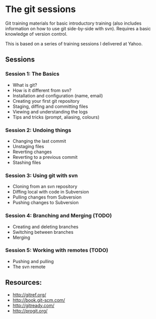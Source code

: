 # The git sessions

Git training materials for basic introductory training (also includes information on how to use git side-by-side with svn). Requires a basic knowledge of version control.

This is based on a series of training sessions I delivered at Yahoo.

## Sessions

### Session 1: The Basics

- What is git?
- How is it different from svn?
- Installation and configuration (name, email)
- Creating your first git repository
- Staging, diffing and committing files
- Viewing and understanding the logs
- Tips and tricks (prompt, aliasing, colours)

### Session 2: Undoing things

- Changing the last commit
- Unstaging files
- Reverting changes
- Reverting to a previous commit
- Stashing files

### Session 3: Using git with svn

- Cloning from an svn repository
- Diffing local with code in Subversion
- Pulling changes from Subversion
- Pushing changes to Subversion

### Session 4: Branching and Merging (TODO)

- Creating and deleting branches
- Switching between branches
- Merging

### Session 5: Working with remotes (TODO)

- Pushing and pulling
- The svn remote

## Resources:

- http://gitref.org/
- http://book.git-scm.com/
- http://gitready.com/
- http://progit.org/